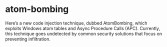 # atom-bombing
Here’s a new code injection technique, dubbed AtomBombing, which exploits Windows atom tables and Async Procedure Calls (APC). Currently, this technique goes undetected by common security solutions that focus on preventing infiltration.
